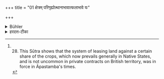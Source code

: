 +++
title = "01 क्षेत्रम् परिगृह्योत्थानाभावात्फलाभावे यः"

+++

<details><summary>Bühler</summary>

1. If a person who has taken (a lease of) land (for cultivation) does not exert himself, and hence (the land) bears no crop, he shall, if he is rich, be made to pay (to the owner of the land the value of the crop) that ought to have grown. [^1] 


[^1]:  28. This Sūtra shows that the system of leasing land against a certain share of the crops, which now prevails generally in Native States, and is not uncommon in private contracts on British territory, was in force in Āpastamba's times.
</details>

<details><summary>हरदत्त-टीका</summary>

## सूत्रम्
क्षेत्रं परिगृह्योत्थानाभावात्फलाभावे यस्समृद्धस्स भावि तदपहार्यः ॥ १॥  
## टिप्पनी
वैश्यो वैश्यवृत्तिर्वा परस्य क्षेत्रं कृष्यर्थं परिगृह्य यदि उत्थानं कृषिविषयं यत्नं न कुर्यात्, तदभावाच्च फलं न स्यात् , तत एतस्मिन्निमित्ते स कर्षकस्समृद्धश्चेत्तस्मिन् भोगे यद्भावि फलं तदपहार्यः अपहारयितव्यः । राज्ञा क्षेत्रस्वामिने दाप्यः ॥१॥
</details>
